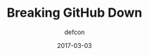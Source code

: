 ---
title: "Breaking GitHub Down"
layout: post
date: 2017-03-03
mediumURL : https://blog.kossiitkgp.in/breaking-github-down-fa981e6286e7
<!-- image: /assets/images/markdown.jpg -->
headerImage: false
tag:
- SSH
- Proxy
category: blog
author: defcon
---